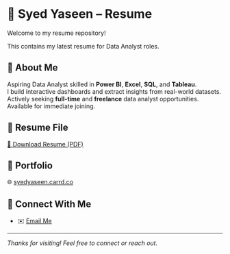 # 📄 Syed Yaseen – Resume

Welcome to my resume repository!

This contains my latest resume for Data Analyst roles.

## 🧠 About Me

Aspiring Data Analyst skilled in **Power BI**, **Excel**, **SQL**, and **Tableau**.  
I build interactive dashboards and extract insights from real-world datasets.  
Actively seeking **full-time** and **freelance** data analyst opportunities.  
Available for immediate joining.

## 📎 Resume File

[📄 Download Resume (PDF)](./Syed_Yaseen_Resume.pdf)

## 🔗 Portfolio
🌐 [syedyaseen.carrd.co](https://syedyaseen.carrd.co)


## 🔗 Connect With Me
- ✉️ [Email Me](mailto:syedengineer324@gmail.com)
  
---

_Thanks for visiting! Feel free to connect or reach out._
